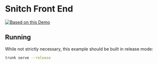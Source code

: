 # Snitch Front End

[![Based on this Demo](https://img.shields.io/website?label=demo&url=https%3A%2F%2Fexamples.yew.rs%2Ffunction_router)](https://examples.yew.rs/function_router)

## Running

While not strictly necessary, this example should be built in release mode:

```bash
trunk serve --release
```
